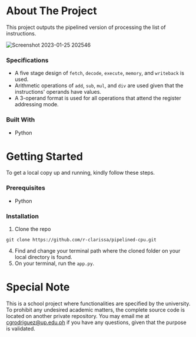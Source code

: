 # About The Project
This project outputs the pipelined version of processing the list of instructions.

![Screenshot 2023-01-25 202546](https://user-images.githubusercontent.com/70369183/214563265-c0a53872-496e-48fb-9aa5-ddb5d942bc9c.png)

### Specifications
* A five stage design of `fetch`, `decode`, `execute`, `memory`, and `writeback` is used.
* Arithmetic operations of `add`, `sub`, `mul`, and `div` are used given that the instructions' operands have values.
* A 3-operand format is used for all operations that attend the register addressing mode.

### Built With
* Python

# Getting Started
To get a local copy up and running, kindly follow these steps.

### Prerequisites
* Python

### Installation
1. Clone the repo
```
git clone https://github.com/r-clarissa/pipelined-cpu.git
```
4. Find and change your terminal path where the cloned folder on your local directory is found.
5. On your terminal, run the `app.py`.

# Special Note
This is a school project where functionalities are specified by the university. To prohibit any undesired academic matters, the complete source code is located on another private repository. You may email me at cgrodriguez@up.edu.ph if you have any questions, given that the purpose is validated.
